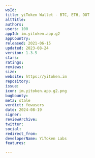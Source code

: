 ```yaml
---
wsId: 
title: yiToken Wallet - BTC, ETH, DOT
altTitle: 
authors: 
users: 100
appId: im.yitoken.app.g2
appCountry: 
released: 2021-06-15
updated: 2023-08-24
version: 1.3.5
stars: 
ratings: 
reviews: 
size: 
website: https://yitoken.im
repository: 
issue: 
icon: im.yitoken.app.g2.png
bugbounty: 
meta: stale
verdict: fewusers
date: 2024-08-19
signer: 
reviewArchive: 
twitter: 
social: 
redirect_from: 
developerName: YiToken Labs
features: 

---
```


